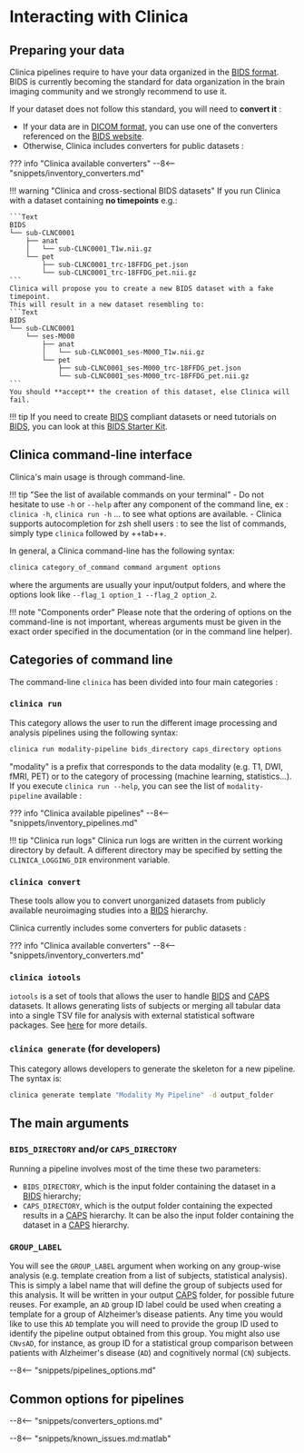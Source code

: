 <!-- markdownlint-disable MD046 -->
# Interacting with Clinica

## Preparing your data

Clinica pipelines require to have your data organized in the [BIDS format](../BIDS.md).
BIDS is currently becoming the standard for data organization in the brain imaging community and we strongly recommend to use it.

If your dataset does not follow this standard, you will need to **convert it** :

- If your data are in [DICOM format](https://www.dicomstandard.org), you can use one of the converters referenced on the [BIDS website](https://bids.neuroimaging.io/benefits.html#converters).
- Otherwise, Clinica includes converters for public datasets :

??? info "Clinica available converters"
    --8<-- "snippets/inventory_converters.md"

!!! warning "Clinica and cross-sectional BIDS datasets"
    If you run Clinica with a dataset containing **no timepoints** e.g.:

    ```Text
    BIDS
    └── sub-CLNC0001
        ├── anat
        │   └── sub-CLNC0001_T1w.nii.gz
        └── pet
            ├── sub-CLNC0001_trc-18FFDG_pet.json
            └── sub-CLNC0001_trc-18FFDG_pet.nii.gz
    ```
    Clinica will propose you to create a new BIDS dataset with a fake timepoint.
    This will result in a new dataset resembling to:
    ```Text
    BIDS
    └── sub-CLNC0001
        └── ses-M000
            ├── anat
            │   └── sub-CLNC0001_ses-M000_T1w.nii.gz
            └── pet
                ├── sub-CLNC0001_ses-M000_trc-18FFDG_pet.json
                └── sub-CLNC0001_ses-M000_trc-18FFDG_pet.nii.gz
    ```
    You should **accept** the creation of this dataset, else Clinica will fail.

!!! tip
     If you need to create [BIDS](http://bids.neuroimaging.io/) compliant datasets or need tutorials on [BIDS](http://bids.neuroimaging.io/), you can look at this [BIDS Starter Kit](https://github.com/INCF/bids-starter-kit/).

## Clinica command-line interface

Clinica's main usage is through command-line.

!!! tip "See the list of available commands on your terminal"
    - Do not hesitate to use `-h` or `--help` after any component of the command line,
    ex : `clinica -h`, `clinica run -h` ... to see what options are available.
    - Clinica supports autocompletion for zsh shell users : to see the list of commands, simply type `clinica` followed by ++tab++.

In general, a Clinica command-line has the following syntax:

```bash
clinica category_of_command command argument options
```

where the arguments are usually your input/output folders, and where the options look like `--flag_1 option_1 --flag_2 option_2`.

!!! note "Components order"
    Please note that the ordering of options on the command-line is not important,
    whereas arguments must be given in the exact order specified in the documentation (or in the command line helper).

## Categories of command line

The command-line `clinica` has been divided into four main categories :

### `clinica run`

This category allows the user to run the different image processing and analysis pipelines using the following syntax:

```bash
clinica run modality-pipeline bids_directory caps_directory options
```

"modality" is a prefix that corresponds to the data modality (e.g. T1, DWI, fMRI, PET) or to the category of processing (machine learning, statistics...).
If you execute `clinica run --help`, you can see the list of `modality-pipeline` available :

??? info "Clinica available pipelines"
    --8<-- "snippets/inventory_pipelines.md"

!!! tip "Clinica run logs"
    Clinica run logs are written in the current working directory by default. A different directory may be specified by setting the `CLINICA_LOGGING_DIR` environment variable.

### `clinica convert`

These tools allow you to convert unorganized datasets from publicly available neuroimaging studies into a [BIDS](http://bids.neuroimaging.io/) hierarchy.

Clinica currently includes some converters for public datasets :

??? info "Clinica available converters"
    --8<-- "snippets/inventory_converters.md"

### `clinica iotools`

`iotools` is a set of tools that allows the user to handle [BIDS](http://bids.neuroimaging.io) and [CAPS](../CAPS/Introduction.md) datasets.
It allows generating lists of subjects or merging all tabular data into a single TSV file for analysis with external statistical software packages.
See [here](../IO.md) for more details.

### `clinica generate` (for developers)

This category allows developers to generate the skeleton for a new pipeline.
The syntax is:

```bash
clinica generate template "Modality My Pipeline" -d output_folder
```

## The main arguments

### `BIDS_DIRECTORY` and/or `CAPS_DIRECTORY`

Running a pipeline involves most of the time these two parameters:

- `BIDS_DIRECTORY`, which is the input folder containing the dataset in a [BIDS](../BIDS.md) hierarchy;
- `CAPS_DIRECTORY`, which is the output folder containing the expected results in a [CAPS](../CAPS/Introduction.md) hierarchy.
It can be also the input folder containing the dataset in a [CAPS](../CAPS/Introduction.md) hierarchy.

### `GROUP_LABEL`

You will see the `GROUP_LABEL` argument when working on any group-wise analysis (e.g. template creation from a list of subjects, statistical analysis).
This is simply a label name that will define the  group of subjects used for this analysis.
It will be written in your output [CAPS](../CAPS/Introduction.md) folder, for possible future reuses.
For example, an `AD` group ID label could be used when creating a template for a group of Alzheimer’s disease patients.
Any time you would like to use this `AD` template you will need to provide the group ID used to identify the pipeline output obtained from this group.
You might also use `CNvsAD`, for instance, as group ID for a statistical group comparison between patients with Alzheimer's disease (`AD`) and cognitively normal (`CN`) subjects.

--8<-- "snippets/pipelines_options.md"

## Common options for pipelines
--8<-- "snippets/converters_options.md"

--8<-- "snippets/known_issues.md:matlab"
